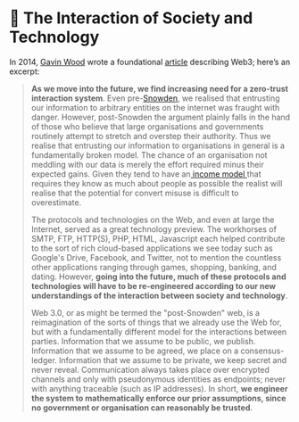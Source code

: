 # 🗽 The Interaction of Society and Technology

In 2014, [Gavin Wood](https://www.coindesk.com/tech/2021/12/08/most-influential-40-gavin-wood/) wrote a foundational [article](http://gavwood.com/dappsweb3.html) describing Web3; here’s an excerpt:

> **As we move into the future, we find increasing need for a zero-trust interaction system**. Even pre-[Snowden](https://www.theguardian.com/world/2013/jun/09/edward-snowden-nsa-whistleblower-surveillance), we realised that entrusting our information to arbitrary entities on the internet was fraught with danger. However, post-Snowden the argument plainly falls in the hand of those who believe that large organisations and governments routinely attempt to stretch and overstep their authority. Thus we realise that entrusting our information to organisations in general is a fundamentally broken model. The chance of an organisation not meddling with our data is merely the effort required minus their expected gains. Given they tend to have an[ income model ](https://en.wikipedia.org/wiki/Surveillance\_capitalism)that requires they know as much about people as possible the realist will realise that the potential for convert misuse is difficult to overestimate.
>
> The protocols and technologies on the Web, and even at large the Internet, served as a great technology preview. The workhorses of SMTP, FTP, HTTP(S), PHP, HTML, Javascript each helped contribute to the sort of rich cloud-based applications we see today such as Google's Drive, Facebook, and Twitter, not to mention the countless other applications ranging through games, shopping, banking, and dating. However, **going into the future, much of these protocols and technologies will have to be re-engineered according to our new understandings of the interaction between society and technology**.
>
> Web 3.0, or as might be termed the "post-Snowden" web, is a reimagination of the sorts of things that we already use the Web for, but with a fundamentally different model for the interactions between parties. Information that we assume to be public, we publish. Information that we assume to be agreed, we place on a consensus-ledger. Information that we assume to be private, we keep secret and never reveal. Communication always takes place over encrypted channels and only with pseudonymous identities as endpoints; never with anything traceable (such as IP addresses). In short, **we engineer the system to mathematically enforce our prior assumptions, since no government or organisation can reasonably be trusted**.
